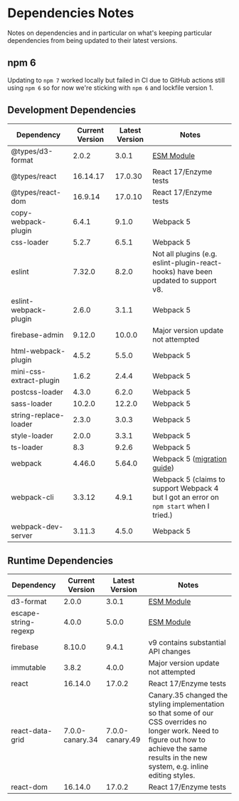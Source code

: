 # Dependencies Notes

Notes on dependencies and in particular on what's keeping particular dependencies from being updated to their latest versions.

## npm 6

Updating to `npm 7` worked locally but failed in CI due to GitHub actions still using `npm 6` so for now we're sticking with `npm 6` and lockfile version 1.

## Development Dependencies

|Dependency|Current Version|Latest Version|Notes|
|----------|---------------|--------------|-----|
|@types/d3-format|2.0.2|3.0.1|[ESM Module](https://gist.github.com/sindresorhus/a39789f98801d908bbc7ff3ecc99d99c)|
|@types/react|16.14.17|17.0.30|React 17/Enzyme tests|
|@types/react-dom|16.9.14|17.0.10|React 17/Enzyme tests|
|copy-webpack-plugin|6.4.1|9.1.0|Webpack 5|
|css-loader|5.2.7|6.5.1|Webpack 5|
|eslint|7.32.0|8.2.0|Not all plugins (e.g. eslint-plugin-react-hooks) have been updated to support v8.|
|eslint-webpack-plugin|2.6.0|3.1.1|Webpack 5|
|firebase-admin|9.12.0|10.0.0|Major version update not attempted|
|html-webpack-plugin|4.5.2|5.5.0|Webpack 5|
|mini-css-extract-plugin|1.6.2|2.4.4|Webpack 5|
|postcss-loader|4.3.0|6.2.0|Webpack 5|
|sass-loader|10.2.0|12.2.0|Webpack 5|
|string-replace-loader|2.3.0|3.0.3|Webpack 5|
|style-loader|2.0.0|3.3.1|Webpack 5|
|ts-loader|8.3|9.2.6|Webpack 5|
|webpack|4.46.0|5.64.0|Webpack 5 ([migration guide](https://webpack.js.org/migrate/5/#upgrade-webpack-4-to-the-latest-available-version))|
|webpack-cli|3.3.12|4.9.1|Webpack 5 (claims to support Webpack 4 but I got an error on `npm start` when I tried.)|
|webpack-dev-server|3.11.3|4.5.0|Webpack 5|

## Runtime Dependencies

|Dependency|Current Version|Latest Version|Notes|
|----------|---------------|--------------|-----|
|d3-format|2.0.0|3.0.1|[ESM Module](https://gist.github.com/sindresorhus/a39789f98801d908bbc7ff3ecc99d99c)|
|escape-string-regexp|4.0.0|5.0.0|[ESM Module](https://gist.github.com/sindresorhus/a39789f98801d908bbc7ff3ecc99d99c)|
|firebase|8.10.0|9.4.1|v9 contains substantial API changes|
|immutable|3.8.2|4.0.0|Major version update not attempted|
|react|16.14.0|17.0.2|React 17/Enzyme tests|
|react-data-grid|7.0.0-canary.34|7.0.0-canary.49|Canary.35 changed the styling implementation so that some of our CSS overrides no longer work. Need to figure out how to achieve the same results in the new system, e.g. inline editing styles.|
|react-dom|16.14.0|17.0.2|React 17/Enzyme tests|
